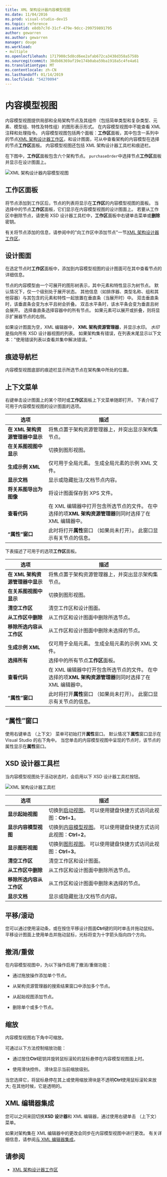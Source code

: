 ```yaml
---
title: XML 架构设计器内容模型视图
ms.date: 11/04/2016
ms.prod: visual-studio-dev15
ms.topic: reference
ms.assetid: e8db7c7d-31cf-479e-9dcc-299759891795
author: gewarren
ms.author: gewarren
manager: douge
ms.workload:
- multiple
ms.openlocfilehash: 1717908c5d8cd6ee2afab672ca3438d358a5758b
ms.sourcegitcommit: 38db86369af19e174b0aba59ba1918a5c4fe4a61
ms.translationtype: MT
ms.contentlocale: zh-CN
ms.lasthandoff: 01/14/2019
ms.locfileid: "54270094"
---
```

# <a name="content-model-view"></a>内容模型视图

内容模型视图提供局部和全局架构节点及其组件（包括简单类型和复杂类型、元素、模型组、特性及特性组）的图形表示形式。 在内容模型视图中不能查看 XML 注释和处理指令。 内容模型视图包括两个面板：**工作区**面板，其中包含一系列中的节点[XML 架构设计器工作区](../xml-tools/xml-schema-designer-workspace.md)，和设计图面，可从中查看架构的内容模型在选择的节点**工作区**面板。 内容模型视图还包括 XML 架构设计器工具栏和痕迹栏。

在下图中，**工作区**面板包含六个架构节点。 `purchaseOrder`中选择节点**工作区**面板并显示在设计图面上。

![XML 架构设计器内容模型视图](../xml-tools/media/xsddesigner_contentmodelview.gif)

## <a name="workspace-panel"></a>工作区面板

将节点添加到工作区后，节点的列表将显示在**工作区**的内容模型视图的面板。 当选择中的节点**工作区**面板，它们显示在内容模型视图的设计图面上。 若要从工作区中删除节点，请使用 XSD 设计器工具栏中，**工作区**面板中右键单击菜单或**删除**密钥。

有关将节点添加的信息，请参阅中的"向工作区中添加节点"一节[XML 架构设计器工作区](../xml-tools/xml-schema-designer-workspace.md)。

## <a name="design-surface"></a>设计图面

在选定节点时**工作区**面板中，添加到内容模型视图的设计图面可在其中查看节点的详细信息。

节点的内容模型由一个可展开的图形树表示，其中元素和特性显示为树节点。 默认情况下，仅一个级别处于展开状态。 其他信息（如排序器、类型名称、组和其他容器）与其包含的元素和特性一起放置在垂直条（当展开时）中。 双击垂直条时，该垂直条会变为水平且树会折叠。 双击水平条时，该水平条会变为垂直且树会展开。 选择垂直条选择容器中的所有节点。 如果元素可以展开或折叠，则将显示扩展器节点的右侧。

如果设计图面为空，XML 编辑器中， **XML 架构资源管理器**，并显示水印。 *水印*是指向所有 XSD 设计器视图的列表。 如果架构集有错误，在列表末尾显示以下文本："使用错误列表以查看并集中解决错误。"

## <a name="breadcrumb-bar"></a>痕迹导航栏

内容模型视图底部的痕迹栏显示所选节点在架构集中所处的位置。

## <a name="context-menus"></a>上下文菜单

右键单击设计图面上的某个项时或**工作区**面板上下文菜单随即打开。 下表介绍了可用于内容模型视图的设计图面的选项。

|选项|描述|
|-|-----------------|
|**在 XML 架构资源管理器中显示**|将焦点置于架构资源管理器上，并突出显示架构集节点。|
|**在关系图视图中显示**|切换到图形视图。|
|**生成示例 XML**|仅可用于全局元素。 生成全局元素的示例 XML 文件。|
|**显示文档**|显示或隐藏批注/文档节点内容。|
|**将关系图导出为图像**|将设计图面保存到 XPS 文件。|
|**查看代码**|在 XML 编辑器中打开包含所选节点的文件。 在中选择的项**XML 架构资源管理器**则同时选择了在 XML 编辑器中。|
|**“属性”窗口**|此时将打开**属性**窗口 （如果尚未打开）。 此窗口显示有关节点的信息。|

下表描述了可用于的选项**工作区**面板。

|选项|描述|
|-|-----------------|
|**在 XML 架构资源管理器中显示**|将焦点置于架构资源管理器上，并突出显示架构集节点。|
|**在关系图视图中显示**|切换到图形视图。|
|**清空工作区**|清空工作区和设计图面。|
|**从工作区中删除**|从工作区和设计图面中删除所选节点。|
|**移除所选内容从工作区**|从工作区和设计图面中删除未选择的节点。|
|**生成示例 XML**|仅可用于全局元素。 生成全局元素的示例 XML 文件。|
|**选择所有**|选择中的所有节点**工作区**面板。|
|**查看代码**|在 XML 编辑器中打开包含所选节点的文件。 在中选择的项**XML 架构资源管理器**则同时选择了在 XML 编辑器中。|
|**“属性”窗口**|此时将打开**属性**窗口 （如果尚未打开）。 此窗口显示有关节点的信息。|

## <a name="properties-window"></a>“属性”窗口

使用右键单击 （上下文） 菜单可初始打开**属性**窗口。 默认情况下**属性**窗口显示在 Visual Studio 的右下角中。 当您单击的内容模型视图中呈现的节点时，该节点的属性显示在**属性**窗口。

## <a name="xsd-designer-toolbar"></a>XSD 设计器工具栏

当内容模型视图处于活动状态时，会启用以下 XSD 设计器工具栏按钮。

![XML 架构设计器工具栏](../xml-tools/media/xsdcontentmodelviewtoolbar.gif)

|选项|描述|
|-|-----------------|
|**显示起始视图**|切换到[启动视图](../xml-tools/start-view.md)。 可以使用键盘快捷方式访问此视图：**Ctrl**+**1**。|
|**显示内容模型视图**|切换到[内容模型视图](../xml-tools/content-model-view.md)。 可以使用键盘快捷方式访问此视图：**Ctrl**+**2**。|
|**显示图形视图**|切换到[图形视图](../xml-tools/graph-view.md)。 可以使用键盘快捷方式访问此视图：**Ctrl**+**3**。|
|**清空工作区**|清空工作区和设计图面。|
|**从工作区中删除**|从工作区和设计图面中删除所选节点。|
|**移除所选内容从工作区**|从工作区和设计图面中删除未选择的节点。|
|**显示文档**|显示或隐藏批注/文档节点内容。|

## <a name="panscroll"></a>平移/滚动

您可以通过使用滚动条，或在按住平移设计图面**Ctrl**键的同时单击并拖动鼠标。 平移设计图面上使用单击并拖动鼠标，光标将变为十字箭头指向四个方向。

## <a name="undoredo"></a>撤消/重做

在内容模型视图中，为以下操作启用了撤消/重做功能：

-   通过拖放操作添加单个节点。

-   从架构资源管理器的搜索结果窗口中添加多个节点。

-   从起始视图添加节点。

-   删除单个或多个节点。

## <a name="zoom"></a>缩放

内容模型视图右下角中可缩放。

可通过以下方法控制缩放功能：

-   通过按住**Ctrl**密钥并旋转鼠标滚轮的鼠标悬停在内容模型视图面上时。

-   使用滑块控件。 滑块显示当前缩放级别。

当您选择它，将鼠标悬停在其上或使用缩放滑块是不透明**Ctrl**使用鼠标滚轮来放大; 在其他时候，它是透明的。

## <a name="xml-editor-integration"></a>XML 编辑器集成

您可以之间来回切换**XSD 设计器**和 XML 编辑器，通过使用右键单击 （上下文） 菜单。

如果对架构集在 XML 编辑器中的更改会同步在内容模型视图中进行更改。 有关详细信息，请参阅[与 XML 编辑器集成](../xml-tools/integration-with-xml-editor.md)。

## <a name="see-also"></a>请参阅

- [XML 架构设计器工作区](../xml-tools/xml-schema-designer-workspace.md)